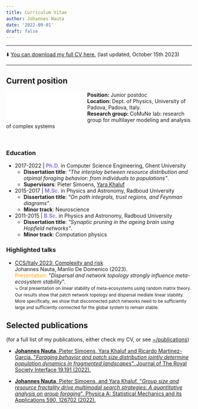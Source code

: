 ```yaml
---
title: Curriculum Vitae
author: Johannes Nauta
date: '2022-09-01'
draft: false
---
```


---

:arrow_down: [You can download my full CV here.](/files/academic_cv_Nauta.pdf) (last updated, October 15th 2023)

---

## Current position
<img 
    id="photo"
    src="/images/unipd-logo-white.png" 
    alt="unipd logo"
    align="left"
    style="width: 220px; height: 80px; object-fit: cover;"
    style="margin-right: 1rem">
<b> Position: </b> Junior postdoc <br>
<b> Location: </b> Dept. of Physics, University of Padova, Padova, Italy. <br>
<b> Research group: </b> CoMuNe lab: research group for multilayer modeling and analysis of complex systems

<br>

### Education
* 2017-2022 | <span style="color:MediumPurple">**Ph.D.**</span> in Computer Science Engineering, Ghent University<br>
  * **Dissertation title**: _"The interplay between resource distribution and otpimal foraging behavior: from individuals to populations"_.<br>
  * **Supervisors**: Pieter Simoens, [Yara Khaluf](https://www.yarakhaluf.net/)
* 2015-2017 | <span style="color:MediumPurple">**M.Sc.**</span> in Physics and Astronomy, Radboud University<br>
  * **Dissertation title**: _"On path integrals, trust regions, and Feynman diagrams"_.<br>
  * **Minor track**: Neuroscience
* 2011-2015 | <span style="color:MediumPurple">**B.Sc.**</span> in Physics and Astronomy, Radboud University<br>
  * **Dissertation title**: _"Synaptic pruning in the ageing brain using Hopfield networks"_.<br>
  * **Minor track**: Computation physics

### Highlighted talks
* <div class="talk"><p>
    <a href="https://italy.cssociety.org/index.php/2023/05/23/ccs-italy-conference-2023/"
    class="conference">
    CCS/Italy 2023: Complexity and risk </a><br>
    Johannes Nauta, Manlio De Domenico (2023). <br>
    <span style="color:orange">Presentation:</span>
    "<em>Dispersal and network topology strongly influence meta-ecosystem stability</em>".
    <br>⤷ <small>Oral presentation on linear stability of meta-ecosystems using random matrix theory. Our results show that patch network topology and dispersal mediate linear stability. More specifically, we show that disconnected patch networks need to be sufficiently large and sufficiently connected for the global system to remain stable.</small>
  </p></div>

## Selected publications
(for a full list of my publications, either check my CV, or see [~/publications](../publications))
- <div class="references"><p>
    <a href="https://doi.org/10.1098/rsif.2022.0103" class="publication">
    <b>Johannes Nauta</b>, Pieter Simoens, Yara Khaluf and Ricardo Martinez-Garcia.
    "<em>Foraging behavior and patch size distribution jointly determine population dynamics in fragmented landscapes</em>". 
    Journal of The Royal Society Interface
    19.191 (2022).
    </a>
  </p></div>
- <div class="references"><p>
    <a href="https://doi.org/10.1016/j.physa.2021.126702" class="publication">
    <b>Johannes Nauta</b>, Pieter Simoens, and Yara Khaluf.
    "<em>Group size and resource fractality drive multimodal search strategies: A quantitative analysis on group foraging</em>". 
    Physica A: Statistical Mechanics and its Applications
    590, 126702 (2022).
    </a>
  </p></div>

